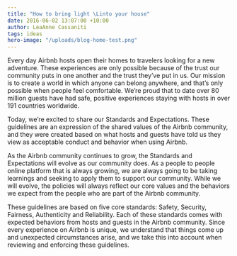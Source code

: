 ```yaml
---
title: "How to bring light \Linto your house"
date: 2016-06-02 13:07:00 +10:00
author: LeaAnne Cassaniti
tags: ideas
hero-image: "/uploads/blog-home-test.png"
---
```


Every day Airbnb hosts open their homes to travelers looking for a new adventure. These experiences are only possible because of the trust our community puts in one another and the trust they’ve put in us. Our mission is to create a world in which anyone can belong anywhere, and that’s only possible when people feel comfortable. We’re proud that to date over 80 million guests have had safe, positive experiences staying with hosts in over 191 countries worldwide.

Today, we’re excited to share our Standards and Expectations. These guidelines are an expression of the shared values of the Airbnb community, and they were created based on what hosts and guests have told us they view as acceptable conduct and behavior when using Airbnb.

As the Airbnb community continues to grow, the Standards and Expectations will evolve as our community does. As a people to people online platform that is always growing, we are always going to be taking learnings and seeking to apply them to support our community. While we will evolve, the policies will always reflect our core values and the behaviors we expect from the people who are part of the Airbnb community.

These guidelines are based on five core standards: Safety, Security, Fairness, Authenticity and Reliability. Each of these standards comes with expected behaviors from hosts and guests in the Airbnb community. Since every experience on Airbnb is unique, we understand that things come up and unexpected circumstances arise, and we take this into account when reviewing and enforcing these guidelines.
